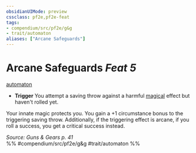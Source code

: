 ```yaml
---
obsidianUIMode: preview
cssclass: pf2e,pf2e-feat
tags:
- compendium/src/pf2e/g&g
- trait/automaton
aliases: ["Arcane Safeguards"]
---
```

# Arcane Safeguards  *Feat 5*  
[automaton](automaton-g-g.md "Automaton Ancestry & Heritage Trait")  

- **Trigger** You attempt a saving throw against a harmful [magical](magical.md "Magical Item Trait") effect but haven't rolled yet.

Your innate magic protects you. You gain a +1 circumstance bonus to the triggering saving throw. Additionally, if the triggering effect is arcane, if you roll a success, you get a critical success instead.

*Source: Guns & Gears p. 41*  
%% #compendium/src/pf2e/g&g #trait/automaton %%